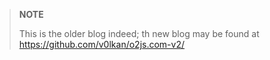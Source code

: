 >
> **NOTE**
>
> This is the older blog indeed; th new blog may
> be found at https://github.com/v0lkan/o2js.com-v2/
>
